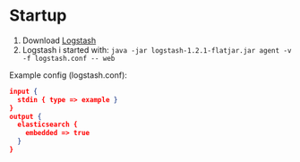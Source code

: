 
Startup
============

1. Download [Logstash](https://download.elasticsearch.org/logstash/logstash/logstash-1.2.1-flatjar.jar)
1. Logstash i started with: ```java -jar logstash-1.2.1-flatjar.jar agent -v -f logstash.conf -- web```


Example config (logstash.conf):
```json
input {
  stdin { type => example }
}
output {
  elasticsearch {
    embedded => true
  }
}
```
